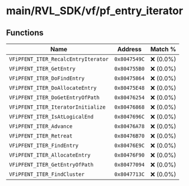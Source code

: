 # main/RVL_SDK/vf/pf_entry_iterator

## Functions

| Name | Address | Match % |
|------|---------|---------|
| `VFiPFENT_ITER_RecalcEntryIterator` | `0x8047549C` | :x: (0.0%) |
| `VFiPFENT_ITER_GetEntry` | `0x804755B0` | :x: (0.0%) |
| `VFiPFENT_ITER_DoFindEntry` | `0x80475864` | :x: (0.0%) |
| `VFiPFENT_ITER_DoAllocateEntry` | `0x80475E48` | :x: (0.0%) |
| `VFiPFENT_ITER_DoGetEntryOfPath` | `0x80476254` | :x: (0.0%) |
| `VFiPFENT_ITER_IteratorInitialize` | `0x80476868` | :x: (0.0%) |
| `VFiPFENT_ITER_IsAtLogicalEnd` | `0x8047696C` | :x: (0.0%) |
| `VFiPFENT_ITER_Advance` | `0x80476A78` | :x: (0.0%) |
| `VFiPFENT_ITER_Retreat` | `0x80476B70` | :x: (0.0%) |
| `VFiPFENT_ITER_FindEntry` | `0x80476E9C` | :x: (0.0%) |
| `VFiPFENT_ITER_AllocateEntry` | `0x80476F90` | :x: (0.0%) |
| `VFiPFENT_ITER_GetEntryOfPath` | `0x80477094` | :x: (0.0%) |
| `VFiPFENT_ITER_FindCluster` | `0x8047713C` | :x: (0.0%) |
